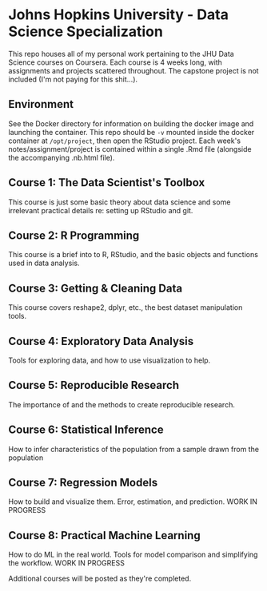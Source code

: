 # Johns Hopkins University - Data Science Specialization
This repo houses all of my personal work pertaining to the JHU Data Science courses on Coursera. Each course is 4 weeks long, with assignments and projects scattered throughout. The capstone project is not included (I'm not paying for this shit...).

## Environment
See the Docker directory for information on building the docker image and launching the container. This repo should be `-v` mounted inside the docker container at `/opt/project`, then open the RStudio project. Each week's notes/assignment/project is contained within a single .Rmd file (alongside the accompanying .nb.html file).

## Course 1: The Data Scientist's Toolbox
This course is just some basic theory about data science and some irrelevant practical details re: setting up RStudio and git.

## Course 2: R Programming
This course is a brief into to R, RStudio, and the basic objects and functions used in data analysis.

## Course 3: Getting & Cleaning Data
This course covers reshape2, dplyr, etc., the best dataset manipulation tools.

## Course 4: Exploratory Data Analysis
Tools for exploring data, and how to use visualization to help.

## Course 5: Reproducible Research
The importance of and the methods to create reproducible research.

## Course 6: Statistical Inference
How to infer characteristics of the population from a sample drawn from the population

## Course 7: Regression Models
How to build and visualize them. Error, estimation, and prediction.
WORK IN PROGRESS

## Course 8: Practical Machine Learning
How to do ML in the real world. Tools for model comparison and simplifying the workflow.
WORK IN PROGRESS

Additional courses will be posted as they're completed.

